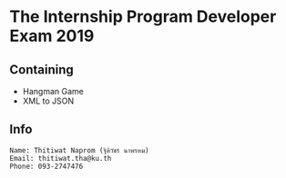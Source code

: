 # The Internship Program Developer Exam 2019

## Containing
- Hangman Game
- XML to JSON

## Info
```
Name: Thitiwat Naprom (ฐิติวัชร์ นาพรหม)
Email: thitiwat.tha@ku.th
Phone: 093-2747476
```